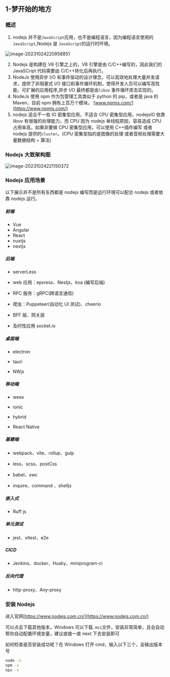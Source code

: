 ## 1-梦开始的地方

### 概述

1. nodejs 并不是`JavaScript`应用，也不是编程语言，因为编程语言使用的`JavaScript`,Nodejs 是 `JavaScript`的运行时环境。

![image-20231024220958851](https://chen-1320883525.cos.ap-chengdu.myqcloud.com/img/image-20231024220958851.png)

2. Nodejs 是构建在 V8 引擎之上的，V8 引擎是由 C/C++编写的，因此我们的 JavaSCript 代码需要由 C/C++转化后再执行。
3. NodeJs 使用异步 I/O 和事件驱动的设计理念，可以高效地处理大量并发请求，提供了非阻塞式 I/O 接口和事件循环机制，使得开发人员可以编写高性能、可扩展的应用程序,异步 I/O 最终都是由`libuv` 事件循环库去实现的。
4. NodeJs 使用 npm 作为包管理工具类似于 python 的 pip，或者是 java 的 Maven，目前 npm 拥有上百万个模块。 [www.npmjs.com/](https://www.npmjs.com/)
5. nodejs 适合干一些 IO 密集型应用，不适合 CPU 密集型应用，nodejsIO 依靠 libuv 有很强的处理能力，而 CPU 因为 nodejs 单线程原因，容易造成 CPU 占用率高，如果非要做 CPU 密集型应用，可以使用 C++插件编写 或者 nodejs 提供的`cluster`。(CPU 密集型指的是图像的处理 或者音频处理需要大量数据结构 + 算法)

### Nodejs 大致架构图

![image-20231024221150372](https://chen-1320883525.cos.ap-chengdu.myqcloud.com/img/image-20231024221150372.png)

### Nodejs 应用场景

以下展示并不是所有东西都是 nodejs 编写而是运行环境可以配合 nodejs 或者依靠 nodejs 运行。

##### 前端

- Vue
- Angular
- React
- nuxtjs
- nextjs

##### 后端

- serverLess

- web 应用：epxress、Nestjs、koa (编写后端)

- RPC 服务：gRPC(跨语言通信)

- 爬虫：Puppeteer(自动化 UI 测试)、cheerio

- BFF 层、网关层

- 及时性应用 socket.io

##### 桌面端

- electron

- tauri

- NWjs

##### 移动端

- weex

- ionic

- hybrid

- React Native

##### 基建端

- webpack、vite、rollup、gulp

- less、scss、postCss

- babel、swc

- inquire、command 、shelljs

##### 嵌入式

- Ruff js

##### 单元测试

- jest、vitest、e2e

##### CICD

- Jenkins、docker、Husky、miniprogram-ci

##### 反向代理

- http-proxy、Any-proxy

### 安装 Nodejs

进入官网[https://www.nodejs.com.cn/](https://www.nodejs.com.cn/)

可以点击下载其他版本，Windows 可以下载`.msi`文件，安装非常简单，且会自动帮你自动配置环境变量，建议直接一直 next 下去安装即可

如何检查是否安装成功呢？在 Windows 打开 cmd，输入以下三个，会输出版本号

```bash
node -v
npm -v
npx -v
```
